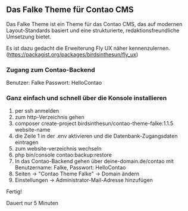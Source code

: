 ## Das Falke Theme für Contao CMS

Das Falke Theme ist ein Theme für das Contao CMS, das auf modernen Layout-Standards basiert und eine strukturierte, redaktionsfreundliche Umsetzung bietet.

Es ist dazu gedacht die Erweiterung Fly UX näher kennenzulernen.
(https://packagist.org/packages/birdsinthesun/fly_ux)

### Zugang zum Contao-Backend
Benutzer: Falke
Passwort: HelloContao

### Ganz einfach und schnell über die Konsole installieren

1. per ssh anmelden
2. zum http-Verzeichnis gehen
3. composer create-project birdsinthesun/contao-theme-falke:1.1.5 website-name
4. die Zeile 1 in der .env aktivieren und die Datenbank-Zugangsdaten eintragen
5. zum website-verzeichnis wechseln
6. php bin/console contao:backup:restore
7. In das Contao-Backend gehen über deine-domain.de/contao mit Benutzername: Falke, Passwort: HelloContao
8. Seiten -> "Contao Theme Falke" -> Domain ändern
9. Einstellungen -> Administrator-Mail-Adresse hinzufügen
    
Fertig!

Dauert nur 5 Minuten
